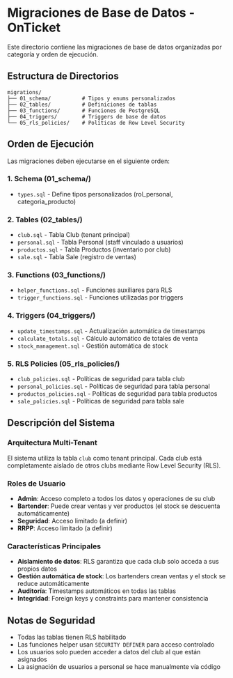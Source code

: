 # Migraciones de Base de Datos - OnTicket

Este directorio contiene las migraciones de base de datos organizadas por categoría y orden de ejecución.

## Estructura de Directorios

```
migrations/
├── 01_schema/          # Tipos y enums personalizados
├── 02_tables/          # Definiciones de tablas
├── 03_functions/       # Funciones de PostgreSQL
├── 04_triggers/        # Triggers de base de datos
└── 05_rls_policies/    # Políticas de Row Level Security
```

## Orden de Ejecución

Las migraciones deben ejecutarse en el siguiente orden:

### 1. Schema (01_schema/)
- `types.sql` - Define tipos personalizados (rol_personal, categoria_producto)

### 2. Tables (02_tables/)
- `club.sql` - Tabla Club (tenant principal)
- `personal.sql` - Tabla Personal (staff vinculado a usuarios)
- `productos.sql` - Tabla Productos (inventario por club)
- `sale.sql` - Tabla Sale (registro de ventas)

### 3. Functions (03_functions/)
- `helper_functions.sql` - Funciones auxiliares para RLS
- `trigger_functions.sql` - Funciones utilizadas por triggers

### 4. Triggers (04_triggers/)
- `update_timestamps.sql` - Actualización automática de timestamps
- `calculate_totals.sql` - Cálculo automático de totales de venta
- `stock_management.sql` - Gestión automática de stock

### 5. RLS Policies (05_rls_policies/)
- `club_policies.sql` - Políticas de seguridad para tabla club
- `personal_policies.sql` - Políticas de seguridad para tabla personal
- `productos_policies.sql` - Políticas de seguridad para tabla productos
- `sale_policies.sql` - Políticas de seguridad para tabla sale

## Descripción del Sistema

### Arquitectura Multi-Tenant
El sistema utiliza la tabla `club` como tenant principal. Cada club está completamente aislado de otros clubs mediante Row Level Security (RLS).

### Roles de Usuario
- **Admin**: Acceso completo a todos los datos y operaciones de su club
- **Bartender**: Puede crear ventas y ver productos (el stock se descuenta automáticamente)
- **Seguridad**: Acceso limitado (a definir)
- **RRPP**: Acceso limitado (a definir)

### Características Principales
- **Aislamiento de datos**: RLS garantiza que cada club solo acceda a sus propios datos
- **Gestión automática de stock**: Los bartenders crean ventas y el stock se reduce automáticamente
- **Auditoría**: Timestamps automáticos en todas las tablas
- **Integridad**: Foreign keys y constraints para mantener consistencia

## Notas de Seguridad
- Todas las tablas tienen RLS habilitado
- Las funciones helper usan `SECURITY DEFINER` para acceso controlado
- Los usuarios solo pueden acceder a datos del club al que están asignados
- La asignación de usuarios a personal se hace manualmente vía código
